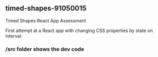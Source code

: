 ## timed-shapes-91050015
Timed Shapes React App Assessment

First attempt at a React app with changing CSS properties by state on interval.

### /src folder shows the dev code

